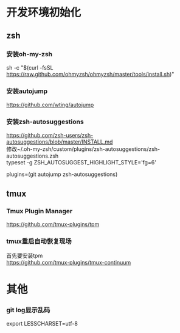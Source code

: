 # 开发环境初始化

## zsh
### 安装oh-my-zsh
sh -c "$(curl -fsSL https://raw.github.com/ohmyzsh/ohmyzsh/master/tools/install.sh)"
    
### 安装autojump
https://github.com/wting/autojump

### 安装zsh-autosuggestions
https://github.com/zsh-users/zsh-autosuggestions/blob/master/INSTALL.md  
修改~/.oh-my-zsh/custom/plugins/zsh-autosuggestions/zsh-autosuggestions.zsh  
typeset -g ZSH_AUTOSUGGEST_HIGHLIGHT_STYLE='fg=6'

plugins=(git autojump zsh-autosuggestions)

## tmux
### Tmux Plugin Manager
https://github.com/tmux-plugins/tpm

### tmux重启自动恢复现场
首先要安装tpm  
https://github.com/tmux-plugins/tmux-continuum

# 其他
### git log显示乱码
export LESSCHARSET=utf-8
